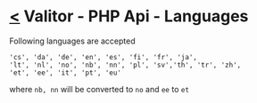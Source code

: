 [<](../index.md) Valitor - PHP Api - Languages
==============================================

Following languages are accepted

```
'cs', 'da', 'de', 'en', 'es', 'fi', 'fr', 'ja',
'lt', 'nl', 'no', 'nb', 'nn', 'pl', 'sv','th', 'tr', 'zh',
'et', 'ee', 'it', 'pt', 'eu'
```
where ```nb, nn``` will be converted to ```no``` and ```ee``` to ```et```
